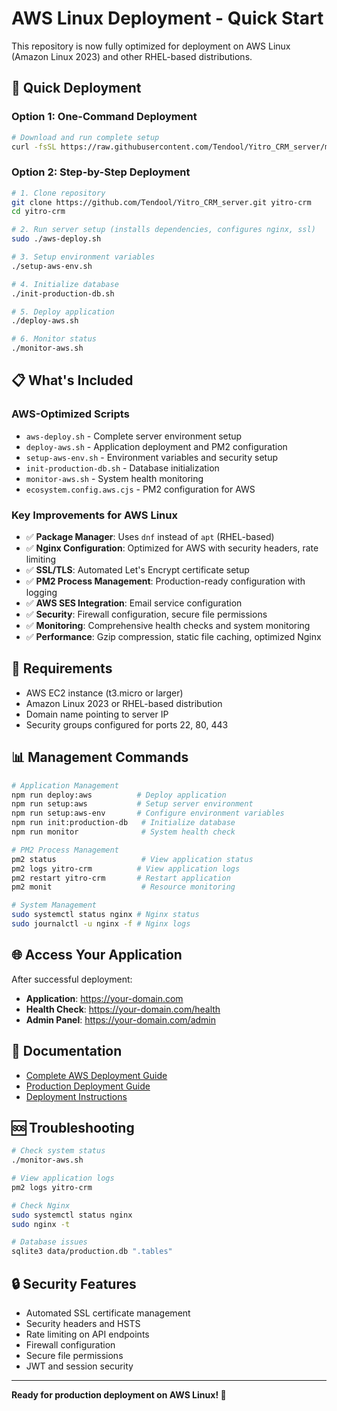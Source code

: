 # AWS Linux Deployment - Quick Start

This repository is now fully optimized for deployment on AWS Linux (Amazon Linux 2023) and other RHEL-based distributions.

## 🚀 Quick Deployment

### Option 1: One-Command Deployment
```bash
# Download and run complete setup
curl -fsSL https://raw.githubusercontent.com/Tendool/Yitro_CRM_server/main/aws-deploy.sh | sudo bash
```

### Option 2: Step-by-Step Deployment
```bash
# 1. Clone repository
git clone https://github.com/Tendool/Yitro_CRM_server.git yitro-crm
cd yitro-crm

# 2. Run server setup (installs dependencies, configures nginx, ssl)
sudo ./aws-deploy.sh

# 3. Setup environment variables
./setup-aws-env.sh

# 4. Initialize database
./init-production-db.sh

# 5. Deploy application
./deploy-aws.sh

# 6. Monitor status
./monitor-aws.sh
```

## 📋 What's Included

### AWS-Optimized Scripts
- `aws-deploy.sh` - Complete server environment setup
- `deploy-aws.sh` - Application deployment and PM2 configuration  
- `setup-aws-env.sh` - Environment variables and security setup
- `init-production-db.sh` - Database initialization
- `monitor-aws.sh` - System health monitoring
- `ecosystem.config.aws.cjs` - PM2 configuration for AWS

### Key Improvements for AWS Linux
- ✅ **Package Manager**: Uses `dnf` instead of `apt` (RHEL-based)
- ✅ **Nginx Configuration**: Optimized for AWS with security headers, rate limiting
- ✅ **SSL/TLS**: Automated Let's Encrypt certificate setup
- ✅ **PM2 Process Management**: Production-ready configuration with logging
- ✅ **AWS SES Integration**: Email service configuration
- ✅ **Security**: Firewall configuration, secure file permissions
- ✅ **Monitoring**: Comprehensive health checks and system monitoring
- ✅ **Performance**: Gzip compression, static file caching, optimized Nginx

## 🔧 Requirements

- AWS EC2 instance (t3.micro or larger)
- Amazon Linux 2023 or RHEL-based distribution
- Domain name pointing to server IP
- Security groups configured for ports 22, 80, 443

## 📊 Management Commands

```bash
# Application Management
npm run deploy:aws          # Deploy application
npm run setup:aws           # Setup server environment
npm run setup:aws-env       # Configure environment variables
npm run init:production-db   # Initialize database
npm run monitor              # System health check

# PM2 Process Management
pm2 status                   # View application status
pm2 logs yitro-crm          # View application logs
pm2 restart yitro-crm       # Restart application
pm2 monit                    # Resource monitoring

# System Management
sudo systemctl status nginx # Nginx status
sudo journalctl -u nginx -f # Nginx logs
```

## 🌐 Access Your Application

After successful deployment:
- **Application**: https://your-domain.com
- **Health Check**: https://your-domain.com/health
- **Admin Panel**: https://your-domain.com/admin

## 📖 Documentation

- [Complete AWS Deployment Guide](./AWS_DEPLOYMENT_GUIDE.md)
- [Production Deployment Guide](./PRODUCTION_DEPLOYMENT.md)
- [Deployment Instructions](./DEPLOYMENT.md)

## 🆘 Troubleshooting

```bash
# Check system status
./monitor-aws.sh

# View application logs
pm2 logs yitro-crm

# Check Nginx
sudo systemctl status nginx
sudo nginx -t

# Database issues
sqlite3 data/production.db ".tables"
```

## 🔒 Security Features

- Automated SSL certificate management
- Security headers and HSTS
- Rate limiting on API endpoints
- Firewall configuration
- Secure file permissions
- JWT and session security

---

**Ready for production deployment on AWS Linux! 🚀**